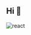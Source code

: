 ## Hi 👋

![react](https://github.com/user-attachments/assets/aebbadc2-472c-47e3-9c6b-e97b3e8e2737)

<!--
**wooooooooook/wooooooooook** is a ✨ _special_ ✨ repository because its `README.md` (this file) appears on your GitHub profile.

Here are some ideas to get you started:

- 🔭 I’m currently working on ...
- 🌱 I’m currently learning ...
- 👯 I’m looking to collaborate on ...
- 🤔 I’m looking for help with ...
- 💬 Ask me about ...
- 📫 How to reach me: ...
- 😄 Pronouns: ...
- ⚡ Fun fact: ...
-->
